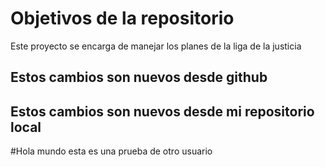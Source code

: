 # Objetivos de la repositorio

Este proyecto se encarga de manejar los planes de la liga de la justicia


## Estos cambios son nuevos desde github
## Estos cambios son nuevos desde mi repositorio local


#Hola mundo
esta es una prueba de otro usuario